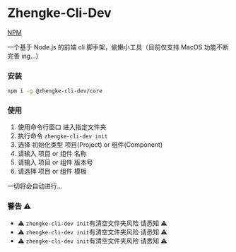 # Zhengke-Cli-Dev

[NPM](https://www.npmjs.com/package/@zhengke-cli-dev/core)

一个基于 Node.js 的前端 cli 脚手架，偷懒小工具（目前仅支持 MacOS 功能不断完善 ing...）

### 安装

```bash
npm i -g @zhengke-cli-dev/core
```

### 使用

1. 使用命令行窗口 进入指定文件夹
2. 执行命令 `zhengke-cli-dev init`
3. 选择 初始化类型 项目(Project) or 组件(Component)
4. 请输入 项目 or 组件 名称
5. 请输入 项目 or 组件 版本号
6. 请选择 项目 or 组件 模板

一切将会自动进行...

### 警告 ⚠️

- ⚠️ `zhengke-cli-dev init`有清空文件夹风险 请悉知 ⚠️
- ⚠️ `zhengke-cli-dev init`有清空文件夹风险 请悉知 ⚠️
- ⚠️ `zhengke-cli-dev init`有清空文件夹风险 请悉知 ⚠️
